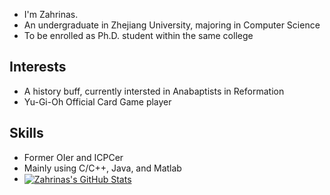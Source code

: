 - I'm Zahrinas.
- An undergraduate in Zhejiang University, majoring in Computer Science
- To be enrolled as Ph.D. student within the same college
## Interests
- A history buff, currently intersted in Anabaptists in Reformation
- Yu-Gi-Oh Official Card Game player
## Skills
- Former OIer and ICPCer
- Mainly using C/C++, Java, and Matlab
- <a href="https://github.com/Zahrinas/Zahrinas">
  <img align="center" src="https://github-readme-stats.vercel.app/api/top-langs/?username=Zahrinas&langs_count=6&layout=compact" alt="Zahrinas's GitHub Stats" /></a>
